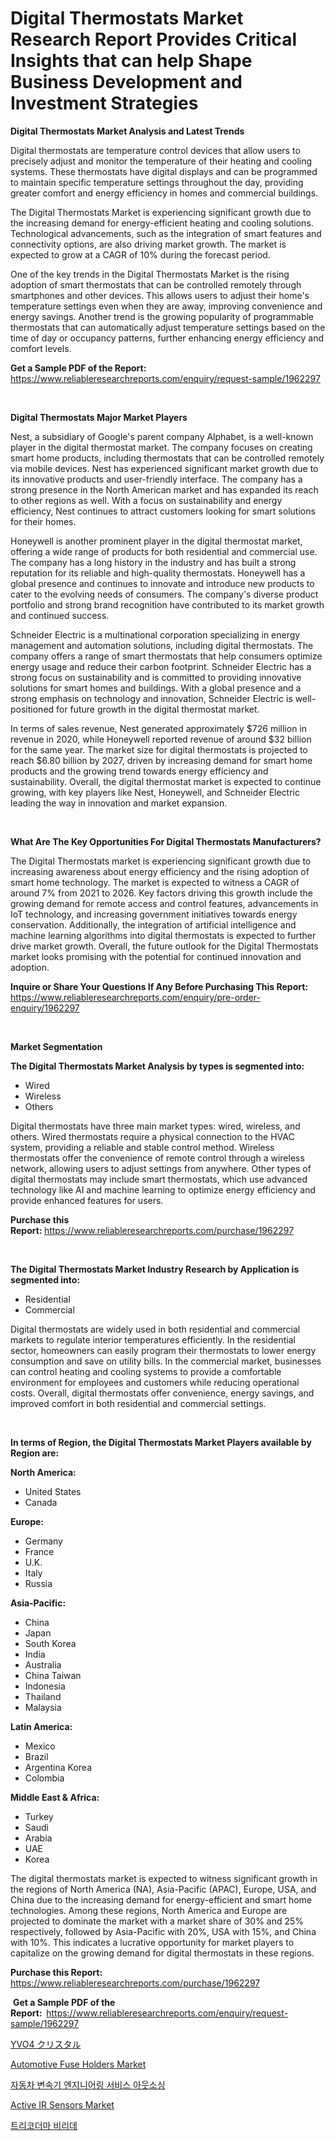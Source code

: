 <p><h1>Digital Thermostats Market Research Report Provides Critical Insights that can help Shape Business Development and Investment Strategies</h1></p><p><strong>Digital Thermostats Market Analysis and Latest Trends</strong></p>
<p><p>Digital thermostats are temperature control devices that allow users to precisely adjust and monitor the temperature of their heating and cooling systems. These thermostats have digital displays and can be programmed to maintain specific temperature settings throughout the day, providing greater comfort and energy efficiency in homes and commercial buildings.</p><p>The Digital Thermostats Market is experiencing significant growth due to the increasing demand for energy-efficient heating and cooling solutions. Technological advancements, such as the integration of smart features and connectivity options, are also driving market growth. The market is expected to grow at a CAGR of 10% during the forecast period.</p><p>One of the key trends in the Digital Thermostats Market is the rising adoption of smart thermostats that can be controlled remotely through smartphones and other devices. This allows users to adjust their home's temperature settings even when they are away, improving convenience and energy savings. Another trend is the growing popularity of programmable thermostats that can automatically adjust temperature settings based on the time of day or occupancy patterns, further enhancing energy efficiency and comfort levels.</p></p>
<p><strong>Get a Sample PDF of the Report:&nbsp;</strong> <a href="https://www.reliableresearchreports.com/enquiry/request-sample/1962297">https://www.reliableresearchreports.com/enquiry/request-sample/1962297</a></p>
<p>&nbsp;</p>
<p><strong>Digital Thermostats Major Market Players</strong></p>
<p><p>Nest, a subsidiary of Google's parent company Alphabet, is a well-known player in the digital thermostat market. The company focuses on creating smart home products, including thermostats that can be controlled remotely via mobile devices. Nest has experienced significant market growth due to its innovative products and user-friendly interface. The company has a strong presence in the North American market and has expanded its reach to other regions as well. With a focus on sustainability and energy efficiency, Nest continues to attract customers looking for smart solutions for their homes.</p><p>Honeywell is another prominent player in the digital thermostat market, offering a wide range of products for both residential and commercial use. The company has a long history in the industry and has built a strong reputation for its reliable and high-quality thermostats. Honeywell has a global presence and continues to innovate and introduce new products to cater to the evolving needs of consumers. The company's diverse product portfolio and strong brand recognition have contributed to its market growth and continued success.</p><p>Schneider Electric is a multinational corporation specializing in energy management and automation solutions, including digital thermostats. The company offers a range of smart thermostats that help consumers optimize energy usage and reduce their carbon footprint. Schneider Electric has a strong focus on sustainability and is committed to providing innovative solutions for smart homes and buildings. With a global presence and a strong emphasis on technology and innovation, Schneider Electric is well-positioned for future growth in the digital thermostat market.</p><p>In terms of sales revenue, Nest generated approximately $726 million in revenue in 2020, while Honeywell reported revenue of around $32 billion for the same year. The market size for digital thermostats is projected to reach $6.80 billion by 2027, driven by increasing demand for smart home products and the growing trend towards energy efficiency and sustainability. Overall, the digital thermostat market is expected to continue growing, with key players like Nest, Honeywell, and Schneider Electric leading the way in innovation and market expansion.</p></p>
<p>&nbsp;</p>
<p><strong>What Are The Key Opportunities For Digital Thermostats Manufacturers?</strong></p>
<p><p>The Digital Thermostats market is experiencing significant growth due to increasing awareness about energy efficiency and the rising adoption of smart home technology. The market is expected to witness a CAGR of around 7% from 2021 to 2026. Key factors driving this growth include the growing demand for remote access and control features, advancements in IoT technology, and increasing government initiatives towards energy conservation. Additionally, the integration of artificial intelligence and machine learning algorithms into digital thermostats is expected to further drive market growth. Overall, the future outlook for the Digital Thermostats market looks promising with the potential for continued innovation and adoption.</p></p>
<p><strong>Inquire or Share Your Questions If Any Before Purchasing This Report:</strong> <a href="https://www.reliableresearchreports.com/enquiry/pre-order-enquiry/1962297">https://www.reliableresearchreports.com/enquiry/pre-order-enquiry/1962297</a></p>
<p>&nbsp;</p>
<p><strong>Market Segmentation</strong></p>
<p><strong>The Digital Thermostats Market Analysis by types is segmented into:</strong></p>
<p><ul><li>Wired</li><li>Wireless</li><li>Others</li></ul></p>
<p><p>Digital thermostats have three main market types: wired, wireless, and others. Wired thermostats require a physical connection to the HVAC system, providing a reliable and stable control method. Wireless thermostats offer the convenience of remote control through a wireless network, allowing users to adjust settings from anywhere. Other types of digital thermostats may include smart thermostats, which use advanced technology like AI and machine learning to optimize energy efficiency and provide enhanced features for users.</p></p>
<p><strong>Purchase this Report:&nbsp;</strong><a href="https://www.reliableresearchreports.com/purchase/1962297">https://www.reliableresearchreports.com/purchase/1962297</a></p>
<p>&nbsp;</p>
<p><strong>The Digital Thermostats Market Industry Research by Application is segmented into:</strong></p>
<p><ul><li>Residential</li><li>Commercial</li></ul></p>
<p><p>Digital thermostats are widely used in both residential and commercial markets to regulate interior temperatures efficiently. In the residential sector, homeowners can easily program their thermostats to lower energy consumption and save on utility bills. In the commercial market, businesses can control heating and cooling systems to provide a comfortable environment for employees and customers while reducing operational costs. Overall, digital thermostats offer convenience, energy savings, and improved comfort in both residential and commercial settings.</p></p>
<p>&nbsp;</p>
<p><strong>In terms of Region, the Digital Thermostats Market Players available by Region are:</strong></p>
<p>
    <p> <strong> North America: </strong>
        <ul>
            <li>United States</li>
            <li>Canada</li>
        </ul>
        </p> 
    <p> <strong> Europe: </strong>
        <ul>
            <li>Germany</li>
            <li>France</li>
            <li>U.K.</li>
            <li>Italy</li>
            <li>Russia</li>
        </ul>
        </p> 
    <p> <strong> Asia-Pacific: </strong>
        <ul>
            <li>China</li>
            <li>Japan</li>
            <li>South Korea</li>
            <li>India</li>
            <li>Australia</li>
            <li>China Taiwan</li>
            <li>Indonesia</li>
            <li>Thailand</li>
            <li>Malaysia</li>
        </ul>
        </p> 
    <p> <strong> Latin America: </strong>
        <ul>
            <li>Mexico</li>
            <li>Brazil</li>
            <li>Argentina Korea</li>
            <li>Colombia</li>
        </ul>
        </p> 
    <p> <strong> Middle East & Africa: </strong>
        <ul>
            <li>Turkey</li>
            <li>Saudi</li>
            <li>Arabia</li>
            <li>UAE</li>
            <li>Korea</li>
        </ul>
    </p>
    </p>
<p><p>The digital thermostats market is expected to witness significant growth in the regions of North America (NA), Asia-Pacific (APAC), Europe, USA, and China due to the increasing demand for energy-efficient and smart home technologies. Among these regions, North America and Europe are projected to dominate the market with a market share of 30% and 25% respectively, followed by Asia-Pacific with 20%, USA with 15%, and China with 10%. This indicates a lucrative opportunity for market players to capitalize on the growing demand for digital thermostats in these regions.</p></p>
<p><strong>Purchase this Report: </strong><a href="https://www.reliableresearchreports.com/purchase/1962297">https://www.reliableresearchreports.com/purchase/1962297</a></p>
<p>&nbsp;<strong>Get a Sample PDF of the Report:&nbsp;&nbsp;</strong><a href="https://www.reliableresearchreports.com/enquiry/request-sample/1962297">https://www.reliableresearchreports.com/enquiry/request-sample/1962297</a></p>
<p><strong></strong></p>
<p><p><a href="https://github.com/AriMuller2009/Market-Research-Report-List-1/blob/main/42415489922.md">YVO4 クリスタル</a></p><p><a href="https://issuu.com/reportprime-2/docs/automotive-fuse-holders-market-size-2030.pptx">Automotive Fuse Holders Market</a></p><p><a href="https://github.com/khytkeqagplkzqvh/Market-Research-Report-List-1/blob/main/84347339308.md">자동차 변속기 엔지니어링 서비스 아웃소싱</a></p><p><a href="https://github.com/julyju69/Market-Research-Report-List-2/blob/main/active-ir-sensors-market.md">Active IR Sensors Market</a></p><p><a href="https://github.com/bvubpqd5241630/Market-Research-Report-List-1/blob/main/71568389307.md">트리코더마 비리데</a></p></p>